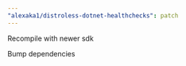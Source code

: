 ```yaml
---
"alexaka1/distroless-dotnet-healthchecks": patch
---
```


Recompile with newer sdk

Bump dependencies

